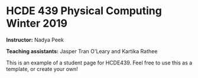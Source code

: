 # HCDE 439 Physical Computing Winter 2019

**Instructor:** Nadya Peek

**Teaching assistants:** Jasper Tran O'Leary and Kartika Rathee 

This is an example of a student page for HCDE439. Feel free to use this as a template, or create your own!

